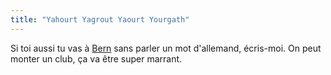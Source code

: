 ```yaml
---
title: "Yahourt Yagrout Yaourt Yourgath"
---
```


Si toi aussi tu vas à [Bern](http://www.0x736563.org/) sans parler un mot
d'allemand, écris-moi. On peut monter un club, ça va être super marrant.

